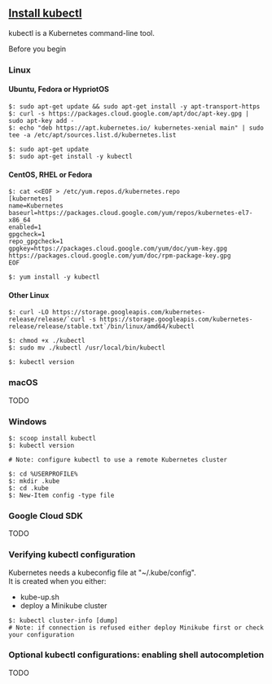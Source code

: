 ## [Install kubectl](https://kubernetes.io/docs/tasks/tools/install-kubectl/)

kubectl is a Kubernetes command-line tool.  

Before you begin

### Linux

#### Ubuntu, Fedora or HypriotOS

```
$: sudo apt-get update && sudo apt-get install -y apt-transport-https
$: curl -s https://packages.cloud.google.com/apt/doc/apt-key.gpg | sudo apt-key add -
$: echo "deb https://apt.kubernetes.io/ kubernetes-xenial main" | sudo tee -a /etc/apt/sources.list.d/kubernetes.list

$: sudo apt-get update
$: sudo apt-get install -y kubectl
```

#### CentOS, RHEL or Fedora

```
$: cat <<EOF > /etc/yum.repos.d/kubernetes.repo
[kubernetes]
name=Kubernetes
baseurl=https://packages.cloud.google.com/yum/repos/kubernetes-el7-x86_64
enabled=1
gpgcheck=1
repo_gpgcheck=1
gpgkey=https://packages.cloud.google.com/yum/doc/yum-key.gpg https://packages.cloud.google.com/yum/doc/rpm-package-key.gpg
EOF

$: yum install -y kubectl
```

#### Other Linux

```
$: curl -LO https://storage.googleapis.com/kubernetes-release/release/`curl -s https://storage.googleapis.com/kubernetes-release/release/stable.txt`/bin/linux/amd64/kubectl

$: chmod +x ./kubectl
$: sudo mv ./kubectl /usr/local/bin/kubectl

$: kubectl version
```

### macOS

TODO

### Windows

```
$: scoop install kubectl
$: kubectl version

# Note: configure kubectl to use a remote Kubernetes cluster

$: cd %USERPROFILE%
$: mkdir .kube
$: cd .kube
$: New-Item config -type file
```

### Google Cloud SDK

TODO

### Verifying kubectl configuration

Kubernetes needs a kubeconfig file at "~/.kube/config".  
It is created when you either:
* kube-up.sh
* deploy a Minikube cluster

```
$: kubectl cluster-info [dump]
# Note: if connection is refused either deploy Minikube first or check your configuration
```
### Optional kubectl configurations: enabling shell autocompletion

TODO
